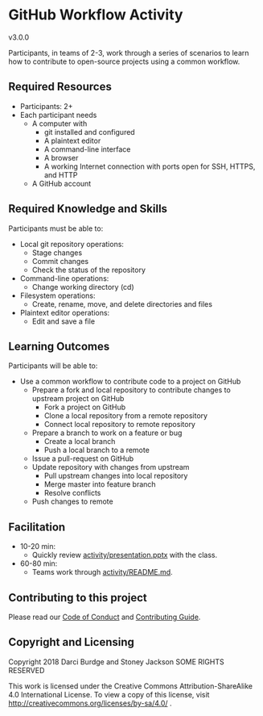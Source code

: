 # GitHub Workflow Activity

v3.0.0

Participants, in teams of 2-3, work through a series of scenarios to learn how to contribute to open-source projects using a common workflow.

## Required Resources

- Participants: 2+
- Each participant needs
  - A computer with
    - git installed and configured
    - A plaintext editor
    - A command-line interface
    - A browser
    - A working Internet connection with ports open for SSH, HTTPS, and HTTP
  - A GitHub account

## Required Knowledge and Skills

Participants must be able to:

- Local git repository operations:
  - Stage changes
  - Commit changes
  - Check the status of the repository
- Command-line operations:
  - Change working directory (cd)
- Filesystem operations:
  - Create, rename, move, and delete directories and files
- Plaintext editor operations:
  - Edit and save a file

## Learning Outcomes

Participants will be able to:

- Use a common workflow to contribute code to a project on GitHub
  - Prepare a fork and local repository to contribute changes to upstream project on GitHub
    - Fork a project on GitHub
    - Clone a local repository from a remote repository
    - Connect local repository to remote repository
  - Prepare a branch to work on a feature or bug
    - Create a local branch
    - Push a local branch to a remote
  - Issue a pull-request on GitHub
  - Update repository with changes from upstream
    - Pull upstream changes into local repository
    - Merge master into feature branch
    - Resolve conflicts
  - Push changes to remote

## Facilitation

- 10-20 min:
  - Quickly review [activity/presentation.pptx](activity/presentation.pptx) with the class.
- 60-80 min:
  - Teams work through [activity/README.md](activity/README.md).

## Contributing to this project

Please read our [Code of Conduct](CODE_OF_CONDUCT.md) and [Contributing Guide](CONTRIBUTING.md).

## Copyright and Licensing

Copyright 2018 Darci Burdge and Stoney Jackson SOME RIGHTS RESERVED

This work is licensed under the Creative Commons Attribution-ShareAlike 4.0 International License. To view a copy of this license, visit http://creativecommons.org/licenses/by-sa/4.0/ .
